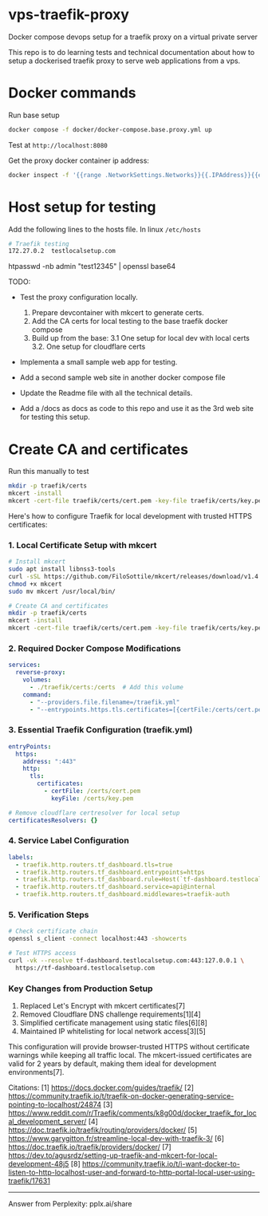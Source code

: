 # vps-traefik-proxy
Docker compose devops setup for a traefik proxy on a virtual private server

This repo is to do learning tests and technical documentation about how to setup a dockerised traefik proxy to serve web applications from a vps.


# Docker commands

Run base setup
```bash
docker compose -f docker/docker-compose.base.proxy.yml up

```
Test at `http://localhost:8080`




Get the proxy docker container ip address:
```bash
docker inspect -f '{{range .NetworkSettings.Networks}}{{.IPAddress}}{{end}}' test-app-stag-reverse-proxy-container
```

# Host setup for testing

Add the following lines to the hosts file. In linux `/etc/hosts`

```bash
# Traefik testing 
172.27.0.2  testlocalsetup.com
```

htpasswd -nb admin "test12345" | openssl base64

TODO:

- Test the proxy configuration locally.

  1. Prepare devcontainer with mkcert to generate certs.
  2. Add the CA certs for local testing to the base traefik docker compose
  3. Build up from the base:
    3.1 One setup for local dev with local certs
    3.2. One setup for cloudflare certs
    

- Implementa a small sample web app for testing.
- Add a second sample web site in another docker compose file
- Update the Readme file with all the technical details.
- Add a /docs as docs as code to this repo and use it as the 3rd web site for testing this setup.


# Create CA and certificates
Run this manually to test

```bash
mkdir -p traefik/certs
mkcert -install
mkcert -cert-file traefik/certs/cert.pem -key-file traefik/certs/key.pem "tf-dashboard.testlocalsetup.com" "*.testlocalsetup.com" localhost 127.0.0.1 ::1
```


Here's how to configure Traefik for local development with trusted HTTPS certificates:

### 1. Local Certificate Setup with mkcert
```bash
# Install mkcert
sudo apt install libnss3-tools
curl -sSL https://github.com/FiloSottile/mkcert/releases/download/v1.4.4/mkcert-v1.4.4-linux-amd64 -o mkcert
chmod +x mkcert
sudo mv mkcert /usr/local/bin/

# Create CA and certificates
mkdir -p traefik/certs
mkcert -install
mkcert -cert-file traefik/certs/cert.pem -key-file traefik/certs/key.pem "tf-dashboard.testlocalsetup.com" "*.testlocalsetup.com" localhost 127.0.0.1 ::1
```

### 2. Required Docker Compose Modifications
```yaml
services:
  reverse-proxy:
    volumes:
      - ./traefik/certs:/certs  # Add this volume
    command:
      - "--providers.file.filename=/traefik.yml"
      - "--entrypoints.https.tls.certificates=[{certFile:/certs/cert.pem,keyFile:/certs/key.pem}]"
```

### 3. Essential Traefik Configuration (traefik.yml)
```yaml
entryPoints:
  https:
    address: ":443"
    http:
      tls:
        certificates:
          - certFile: /certs/cert.pem
            keyFile: /certs/key.pem

# Remove cloudflare certresolver for local setup
certificatesResolvers: {}  
```

### 4. Service Label Configuration
```yaml
labels:
  - traefik.http.routers.tf_dashboard.tls=true
  - traefik.http.routers.tf_dashboard.entrypoints=https
  - traefik.http.routers.tf_dashboard.rule=Host(`tf-dashboard.testlocalsetup.com`)
  - traefik.http.routers.tf_dashboard.service=api@internal
  - traefik.http.routers.tf_dashboard.middlewares=traefik-auth
```

### 5. Verification Steps
```bash
# Check certificate chain
openssl s_client -connect localhost:443 -showcerts

# Test HTTPS access
curl -vk --resolve tf-dashboard.testlocalsetup.com:443:127.0.0.1 \
  https://tf-dashboard.testlocalsetup.com
```

### Key Changes from Production Setup
1. Replaced Let's Encrypt with mkcert certificates[7]
2. Removed Cloudflare DNS challenge requirements[1][4]
3. Simplified certificate management using static files[6][8]
4. Maintained IP whitelisting for local network access[3][5]

This configuration will provide browser-trusted HTTPS without certificate warnings while keeping all traffic local. The mkcert-issued certificates are valid for 2 years by default, making them ideal for development environments[7].

Citations:
[1] https://docs.docker.com/guides/traefik/
[2] https://community.traefik.io/t/traefik-on-docker-generating-service-pointing-to-localhost/24874
[3] https://www.reddit.com/r/Traefik/comments/k8g00d/docker_traefik_for_local_development_server/
[4] https://doc.traefik.io/traefik/routing/providers/docker/
[5] https://www.garygitton.fr/streamline-local-dev-with-traefik-3/
[6] https://doc.traefik.io/traefik/providers/docker/
[7] https://dev.to/agusrdz/setting-up-traefik-and-mkcert-for-local-development-48j5
[8] https://community.traefik.io/t/i-want-docker-to-listen-to-http-localhost-user-and-forward-to-http-portal-local-user-using-traefik/17631

---
Answer from Perplexity: pplx.ai/share